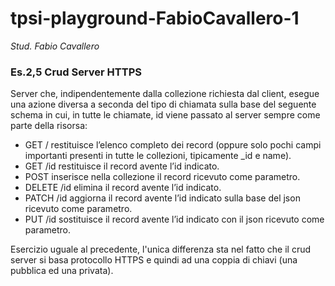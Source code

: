 # tpsi-playground-FabioCavallero-1

_Stud. Fabio Cavallero_

### Es.2,5 Crud Server HTTPS

Server che, indipendentemente dalla collezione richiesta dal client, esegue una
azione diversa a seconda del tipo di chiamata sulla base del seguente schema in cui, in tutte le chiamate,
id viene passato al server sempre come parte della risorsa:
- GET / restituisce l’elenco completo dei record (oppure solo pochi campi importanti presenti in
tutte le collezioni, tipicamente _id e name).
- GET /id restituisce il record avente l’id indicato.
- POST inserisce nella collezione il record ricevuto come parametro.
- DELETE /id elimina il record avente l’id indicato.
- PATCH /id aggiorna il record avente l’id indicato sulla base del json ricevuto come parametro.
- PUT /id sostituisce il record avente l’id indicato con il json ricevuto come parametro.

Esercizio uguale al precedente, l'unica differenza sta nel fatto che il crud server si basa protocollo HTTPS e 
quindi ad una coppia di chiavi (una pubblica ed una privata). 